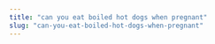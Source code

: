 ```yaml
---
title: "can you eat boiled hot dogs when pregnant"
slug: "can-you-eat-boiled-hot-dogs-when-pregnant"
---
```


